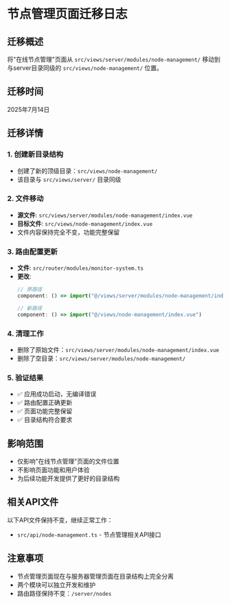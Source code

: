 # 节点管理页面迁移日志

## 迁移概述
将"在线节点管理"页面从 `src/views/server/modules/node-management/` 移动到与server目录同级的 `src/views/node-management/` 位置。

## 迁移时间
2025年7月14日

## 迁移详情

### 1. 创建新目录结构
- 创建了新的顶级目录：`src/views/node-management/`
- 该目录与 `src/views/server/` 目录同级

### 2. 文件移动
- **源文件**: `src/views/server/modules/node-management/index.vue`
- **目标文件**: `src/views/node-management/index.vue`
- 文件内容保持完全不变，功能完整保留

### 3. 路由配置更新
- **文件**: `src/router/modules/monitor-system.ts`
- **更改**: 
  ```typescript
  // 原路径
  component: () => import("@/views/server/modules/node-management/index.vue")
  
  // 新路径  
  component: () => import("@/views/node-management/index.vue")
  ```

### 4. 清理工作
- 删除了原始文件：`src/views/server/modules/node-management/index.vue`
- 删除了空目录：`src/views/server/modules/node-management/`

### 5. 验证结果
- ✅ 应用成功启动，无编译错误
- ✅ 路由配置正确更新
- ✅ 页面功能完整保留
- ✅ 目录结构符合要求

## 影响范围
- 仅影响"在线节点管理"页面的文件位置
- 不影响页面功能和用户体验
- 为后续功能开发提供了更好的目录结构

## 相关API文件
以下API文件保持不变，继续正常工作：
- `src/api/node-management.ts` - 节点管理相关API接口

## 注意事项
- 节点管理页面现在与服务器管理页面在目录结构上完全分离
- 两个模块可以独立开发和维护
- 路由路径保持不变：`/server/nodes`
